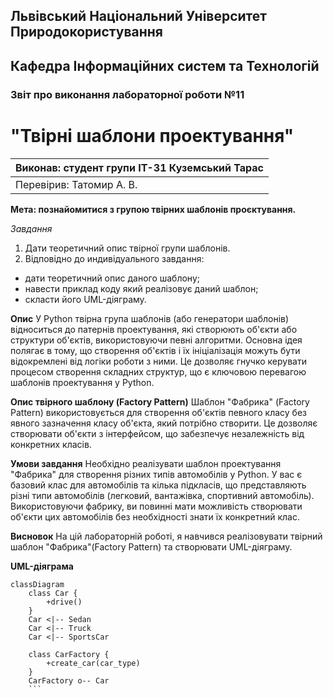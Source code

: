 ## Львівський Національний Університет Природокористування
## Кафедра Інформаційних систем та Технологій



### Звіт про виконання лабораторної роботи №11
# "Твірні шаблони проектування"



| Виконав: студент групи ІТ-31 Куземський Тарас     |
|----------------------------------------------|
| Перевірив: Татомир А. В.      |


**Мета: познайомитися з групою твірних шаблонів проєктування.**


*Завдання*

1. Дати теоретичний опис твірної групи шаблонів.
2. Відповідно до индивідуального завдання:
- дати теоретичний опис даного шаблону;
- навести приклад коду який реалізовує даний шаблон;
- скласти його UML-діяграму.

**Опис**
У Python твірна група шаблонів (або генератори шаблонів) відноситься до патернів проектування, які створюють
об'єкти або структури об'єктів, використовуючи певні алгоритми. Основна ідея полягає в тому, що створення
об'єктів і їх ініціалізація можуть бути відокремлені від логіки роботи з ними. Це дозволяє гнучко керувати
процесом створення складних структур, що є ключовою перевагою шаблонів проектування у Python.

**Опис твірного шаблону (Factory Pattern)**
Шаблон "Фабрика" (Factory Pattern) використовується для створення об'єктів певного класу без явного зазначення
класу об'єкта, який потрібно створити. Це дозволяє створювати об'єкти з інтерфейсом, що забезпечує
незалежність від конкретних класів.

**Умови завдання**
Необхідно реалізувати шаблон проектування "Фабрика" для створення різних типів автомобілів у Python. У вас є
базовий клас для автомобілів та кілька підкласів, що представляють різні типи автомобілів (легковий,
вантажівка, спортивний автомобіль). Використовуючи фабрику, ви повинні мати можливість створювати об'єкти
цих автомобілів без необхідності знати їх конкретний клас.

**Висновок**
На цій лабораторній роботі, я навчився реалізовувати твірний шаблон "Фабрика"(Factory Pattern) та створювати
UML-діяграму.

**UML-діяграма**

```mermaid 
classDiagram
    class Car {
        +drive()
    }
    Car <|-- Sedan
    Car <|-- Truck
    Car <|-- SportsCar

    class CarFactory {
        +create_car(car_type)
    }
    CarFactory o-- Car
    ```
